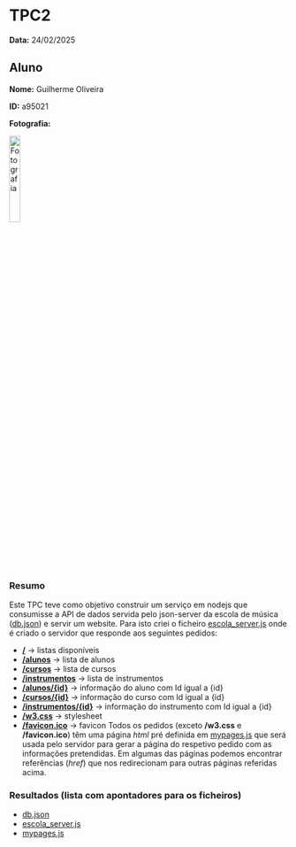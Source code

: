# TPC2

**Data:** 24/02/2025

## Aluno

**Nome:** Guilherme Oliveira

**ID:** a95021

**Fotografia:**

<img src=https://i.imgur.com/ag9VyrP.jpg alt="Fotografia" style="width:20%;">

### Resumo
Este TPC teve como objetivo construir um serviço em nodejs que consumisse a API de dados servida pelo json-server da escola de música ([db.json](./db.json)) e servir um website.
Para isto criei o ficheiro [escola_server.js](./escola_server.js) onde é criado o servidor que responde aos seguintes pedidos:
- **[/](./mypages.js#L10#L14)** -> listas disponíveis
- **[/alunos](./mypages.js#L15#L28)** -> lista de alunos
- **[/cursos](./mypages.js#L29#L42)** -> lista de cursos
- **[/instrumentos](./mypages.js#L43#56)** -> lista de instrumentos
- **[/alunos/{id}](./mypages.js#L57#L71)** -> informação do aluno com Id igual a {id}
- **[/cursos/{id}](./mypages.js#L72#L86)** -> informação do curso com Id igual a {id}
- **[/instrumentos/{id}](./mypages.js#L87#L112)** -> informação do instrumento com Id igual a {id}
- **[/w3.css](./mypages.js#L113#L124)** -> stylesheet
- **[/favicon.ico](./mypages.js#L125#L136)** -> favicon
Todos os pedidos (exceto **/w3.css** e **/favicon.ico**) têm uma página _html_ pré definida em [mypages.js](./mypages.js) que será usada pelo servidor para gerar a página do respetivo pedido com as informações pretendidas. Em algumas das páginas podemos encontrar referências (_href_) que nos redirecionam para outras páginas referidas acima.

### Resultados (lista com apontadores para os ficheiros)
- [db.json](./db.json)
- [escola_server.js](./escola_server.js)
- [mypages.js](./mypages.js)